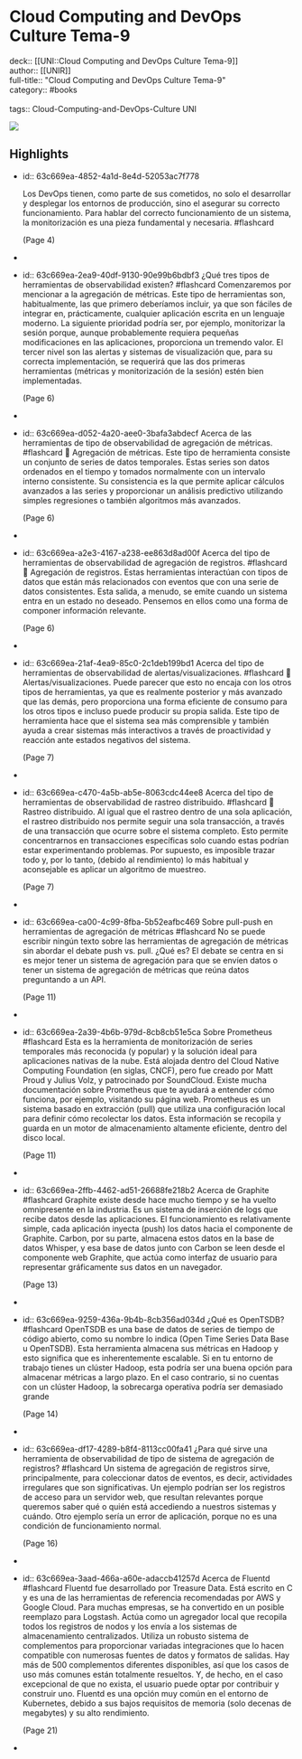 # Cloud Computing and DevOps Culture Tema-9

deck:: [[UNI::Cloud Computing and DevOps Culture Tema-9]]\
author:: [[UNIR]]\
full-title:: "Cloud Computing and DevOps Culture Tema-9"\
category:: #books\
\
tags:: Cloud-Computing-and-DevOps-Culture UNI  

![](https://readwise-assets.s3.amazonaws.com/media/uploaded_book_covers/profile_22942/2cda4bdf-bed7-4bda-93f7-413c6cc41494.jpg)
## Highlights
- id:: 63c669ea-4852-4a1d-8e4d-52053ac7f778
  
  Los DevOps tienen, como parte de sus cometidos, no solo el desarrollar y desplegar los entornos de producción, sino el asegurar su correcto funcionamiento. Para hablar del correcto funcionamiento de un sistema, la monitorización es una pieza fundamental y necesaria. #flashcard 
  
  
     (Page 4)
-
- id:: 63c669ea-2ea9-40df-9130-90e99b6bdbf3
   ¿Qué tres tipos de herramientas de observabilidad existen? #flashcard 
    Comenzaremos por mencionar a la agregación de métricas. Este tipo de herramientas son, habitualmente, las que primero deberíamos incluir, ya que son fáciles de integrar en, prácticamente, cualquier aplicación escrita en un lenguaje moderno. La siguiente prioridad podría ser, por ejemplo, monitorizar la sesión porque, aunque probablemente requiera pequeñas modificaciones en las aplicaciones, proporciona un tremendo valor. El tercer nivel son las alertas y sistemas de visualización que, para su correcta implementación, se requerirá que las dos primeras herramientas (métricas y monitorización de la sesión) estén bien implementadas.
  
     (Page 6)
-
- id:: 63c669ea-d052-4a20-aee0-3bafa3abdecf
   Acerca de las herramientas de tipo de observabilidad de agregación de métricas. #flashcard 
     Agregación de métricas. Este tipo de herramienta consiste un conjunto de series de datos temporales. Estas series son datos ordenados en el tiempo y tomados normalmente con un intervalo interno consistente. Su consistencia es la que permite aplicar cálculos avanzados a las series y proporcionar un análisis predictivo utilizando simples regresiones o también algoritmos más avanzados.
  
     (Page 6)
-
- id:: 63c669ea-a2e3-4167-a238-ee863d8ad00f
   Acerca del tipo de herramientas de observabilidad de agregación de registros. #flashcard 
     Agregación de registros. Estas herramientas interactúan con tipos de datos que están más relacionados con eventos que con una serie de datos consistentes. Esta salida, a menudo, se emite cuando un sistema entra en un estado no deseado. Pensemos en ellos como una forma de componer información relevante.
  
     (Page 6)
-
- id:: 63c669ea-21af-4ea9-85c0-2c1deb199bd1
   Acerca del tipo de herramientas de observabilidad de alertas/visualizaciones. #flashcard 
     Alertas/visualizaciones. Puede parecer que esto no encaja con los otros tipos de herramientas, ya que es realmente posterior y más avanzado que las demás, pero proporciona una forma eficiente de consumo para los otros tipos e incluso puede producir su propia salida. Este tipo de herramienta hace que el sistema sea más comprensible y también ayuda a crear sistemas más interactivos a través de proactividad y reacción ante estados negativos del sistema.
  
     (Page 7)
-
- id:: 63c669ea-c470-4a5b-ab5e-8063cdc44ee8
   Acerca del tipo de herramientas de observabilidad de rastreo distribuido. #flashcard 
     Rastreo distribuido. Al igual que el rastreo dentro de una sola aplicación, el rastreo distribuido nos permite seguir una sola transacción, a través de una transacción que ocurre sobre el sistema completo. Esto permite concentrarnos en transacciones específicas solo cuando estas podrían estar experimentando problemas. Por supuesto, es imposible trazar todo y, por lo tanto, (debido al rendimiento) lo más habitual y aconsejable es aplicar un algoritmo de muestreo.
  
     (Page 7)
-
- id:: 63c669ea-ca00-4c99-8fba-5b52eafbc469
   Sobre pull-push en herramientas de agregación de métricas #flashcard 
    No se puede escribir ningún texto sobre las herramientas de agregación de métricas sin abordar el debate push vs. pull. ¿Qué es? El debate se centra en si es mejor tener un sistema de agregación para que se envíen datos o tener un sistema de agregación de métricas que reúna datos preguntando a un API.
  
     (Page 11)
-
- id:: 63c669ea-2a39-4b6b-979d-8cb8cb51e5ca
   Sobre Prometheus #flashcard 
    Esta es la herramienta de monitorización de series temporales más reconocida (y popular) y la solución ideal para aplicaciones nativas de la nube. Está alojada dentro del Cloud Native Computing Foundation (en siglas, CNCF), pero fue creado por Matt Proud y Julius Volz, y patrocinado por SoundCloud. Existe mucha documentación sobre Prometheus que te ayudará a entender cómo funciona, por ejemplo, visitando su página web. Prometheus es un sistema basado en extracción (pull) que utiliza una configuración local para definir cómo recolectar los datos. Esta información se recopila y guarda en un motor de almacenamiento altamente eficiente, dentro del disco local.
  
     (Page 11)
-
- id:: 63c669ea-2ffb-4462-ad51-26688fe218b2
   Acerca de Graphite #flashcard 
    Graphite existe desde hace mucho tiempo y se ha vuelto omnipresente en la industria. Es un sistema de inserción de logs que recibe datos desde las aplicaciones. El funcionamiento es relativamente simple, cada aplicación inyecta (push) los datos hacia el componente de Graphite. Carbon, por su parte, almacena estos datos en la base de datos Whisper, y esa base de datos junto con Carbon se leen desde el componente web Graphite, que actúa como interfaz de usuario para representar gráficamente sus datos en un navegador.
  
     (Page 13)
-
- id:: 63c669ea-9259-436a-9b4b-8cb356ad034d
   ¿Qué es OpenTSDB? #flashcard 
    OpenTSDB es una base de datos de series de tiempo de código abierto, como su nombre lo indica (Open Time Series Data Base u OpenTSDB). Esta herramienta almacena sus métricas en Hadoop y esto significa que es inherentemente escalable. Si en tu entorno de trabajo tienes un clúster Hadoop, esta podría ser una buena opción para almacenar métricas a largo plazo. En el caso contrario, si no cuentas con un clúster Hadoop, la sobrecarga operativa podría ser demasiado grande
  
     (Page 14)
-
- id:: 63c669ea-df17-4289-b8f4-8113cc00fa41
   ¿Para qué sirve una herramienta de observabilidad de tipo de sistema de agregación de registros? #flashcard 
    Un sistema de agregación de registros sirve, principalmente, para coleccionar datos de eventos, es decir, actividades irregulares que son significativas. Un ejemplo podrían ser los registros de acceso para un servidor web, que resultan relevantes porque queremos saber qué o quién está accediendo a nuestros sistemas y cuándo. Otro ejemplo sería un error de aplicación, porque no es una condición de funcionamiento normal.
  
     (Page 16)
-
- id:: 63c669ea-3aad-466a-a60e-adaccb41257d
   Acerca de Fluentd #flashcard 
    Fluentd fue desarrollado por Treasure Data. Está escrito en C y es una de las herramientas de referencia recomendadas por AWS y Google Cloud. Para muchas empresas, se ha convertido en un posible reemplazo para Logstash. Actúa como un agregador local que recopila todos los registros de nodos y los envía a los sistemas de almacenamiento centralizados. Utiliza un robusto sistema de complementos para proporcionar variadas integraciones que lo hacen compatible con numerosas fuentes de datos y formatos de salidas. Hay más de 500 complementos diferentes disponibles, así que los casos de uso más comunes están totalmente resueltos. Y, de hecho, en el caso excepcional de que no exista, el usuario puede optar por contribuir y construir uno. Fluentd es una opción muy común en el entorno de Kubernetes, debido a sus bajos requisitos de memoria (solo decenas de megabytes) y su alto rendimiento.
  
     (Page 21)
-